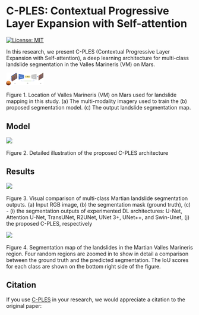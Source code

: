 # C-PLES: Contextual Progressive Layer Expansion with Self-attention
[![License: MIT](https://img.shields.io/badge/License-MIT-yellow.svg)](https://opensource.org/licenses/MIT)

In this research, we present C-PLES (Contextual Progressive Layer Expansion with Self-attention), a deep learning architecture for multi-class landslide segmentation in the Valles Marineris (VM) on Mars. 




<img src="images/Figure_1.png" width=100>

Figure 1. Location of Valles Marineris (VM) on Mars used for landslide mapping in this study. (a) The multi-modality imagery used to train the (b) proposed segmentation model. (c) The output landslide segmentation map.


## Model
<img src="images/CPLES_architecture_4.png"/>

Figure 2. Detailed illustration of the proposed C-PLES architecture


## Results

<img src="images/prediction_samples.png"/>

Figure 3. Visual comparison of multi-class Martian landslide segmentation outputs. (a) Input RGB image, (b) the segmentation mask (ground truth), (c) - (i) the segmentation outputs of experimented DL architectures: U-Net, Attention U-Net, TransUNet, R2UNet, UNet 3+, UNet++, and Swin-Unet, (j) the proposed C-PLES, respectively

<img src="images/fullmap.png"/>

Figure 4. Segmentation map of the landslides in the Martian Valles Marineris region. Four random regions are zoomed in to show in detail a comparison between the ground truth and the predicted segmentation. The IoU scores for each class are shown on the bottom right side of the figure.


## Citation

If you use [C-PLES](https://github.com/MAIN-Lab/C-PLES/) in your research, we would appreciate a citation to the original paper:
